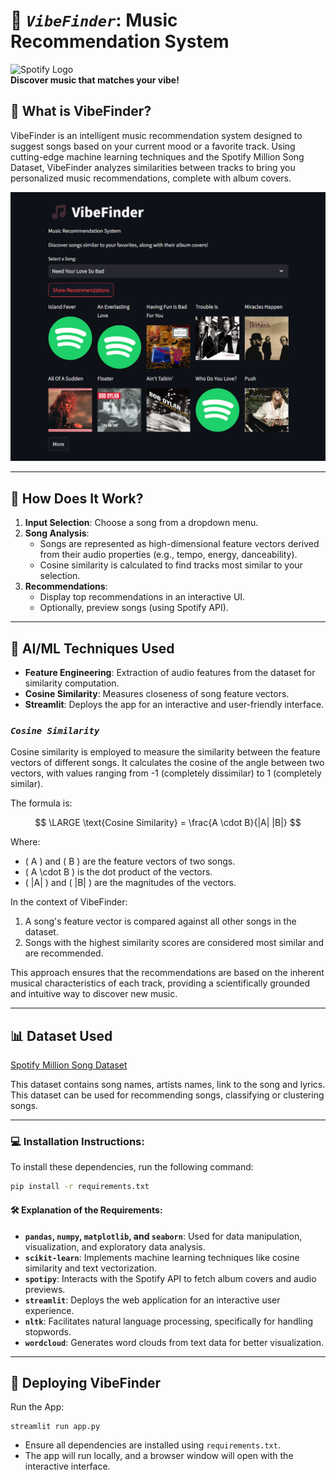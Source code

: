 # 🎵 *`VibeFinder`*: Music Recommendation System

![Spotify Logo](https://upload.wikimedia.org/wikipedia/commons/2/26/Spotify_logo_with_text.svg)  
**Discover music that matches your vibe!**

## 🌟 **What is VibeFinder?**
VibeFinder is an intelligent music recommendation system designed to suggest songs based on your current mood or a favorite track. Using cutting-edge machine learning techniques and the Spotify Million Song Dataset, VibeFinder analyzes similarities between tracks to bring you personalized music recommendations, complete with album covers.  

![VibeFinder](screenshot.png)

---

## 🧠 **How Does It Work?**
1. **Input Selection**: Choose a song from a dropdown menu.
2. **Song Analysis**: 
   - Songs are represented as high-dimensional feature vectors derived from their audio properties (e.g., tempo, energy, danceability).
   - Cosine similarity is calculated to find tracks most similar to your selection.
3. **Recommendations**:
   - Display top recommendations in an interactive UI.
   - Optionally, preview songs (using Spotify API).

---

## 🔬 **AI/ML Techniques Used**
- **Feature Engineering**: Extraction of audio features from the dataset for similarity computation.
- **Cosine Similarity**: Measures closeness of song feature vectors.
- **Streamlit**: Deploys the app for an interactive and user-friendly interface.

### *`Cosine Similarity`*
Cosine similarity is employed to measure the similarity between the feature vectors of different songs. It calculates the cosine of the angle between two vectors, with values ranging from -1 (completely dissimilar) to 1 (completely similar).  

The formula is:

$$
\LARGE \text{Cosine Similarity} = \frac{A \cdot B}{|A| |B|}
$$


Where:
- \( A \) and \( B \) are the feature vectors of two songs.
- \( A \cdot B \) is the dot product of the vectors.
- \( \|A\| \) and \( \|B\| \) are the magnitudes of the vectors.

In the context of VibeFinder:
1. A song's feature vector is compared against all other songs in the dataset.
2. Songs with the highest similarity scores are considered most similar and are recommended.

This approach ensures that the recommendations are based on the inherent musical characteristics of each track, providing a scientifically grounded and intuitive way to discover new music.

---

## 📊 Dataset Used
[Spotify Million Song Dataset](https://www.kaggle.com/datasets/notshrirang/spotify-million-song-dataset)

This dataset contains song names, artists names, link to the song and lyrics. This dataset can be used for recommending songs, classifying or clustering songs.

---

### 💻 Installation Instructions:
To install these dependencies, run the following command:

```bash
pip install -r requirements.txt
```

#### 🛠️ Explanation of the Requirements:
- **`pandas`, `numpy`, `matplotlib`, and `seaborn`**: Used for data manipulation, visualization, and exploratory data analysis.
- **`scikit-learn`**: Implements machine learning techniques like cosine similarity and text vectorization.
- **`spotipy`**: Interacts with the Spotify API to fetch album covers and audio previews.
- **`streamlit`**: Deploys the web application for an interactive user experience.
- **`nltk`**: Facilitates natural language processing, specifically for handling stopwords.
- **`wordcloud`**: Generates word clouds from text data for better visualization.

---

## 🚀 Deploying VibeFinder
Run the App:
```
streamlit run app.py
```
- Ensure all dependencies are installed using `requirements.txt`.
- The app will run locally, and a browser window will open with the interactive interface.
